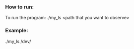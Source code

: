 ### How to run:
To run the program: ./my_ls &lt;path that you want to observe&gt;
### Example:
./my_ls /dev/
